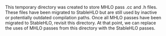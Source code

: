 This temporary directory was created to store MHLO pass .cc and .h files. These
files have been migrated to StableHLO but are still used by inactive or
potentially outdated compilation paths. Once all MHLO passes have been migrated
to StableHLO, revisit this directory. At that point, we can replace the uses of
MHLO passes from this directory with the StableHLO passes.
